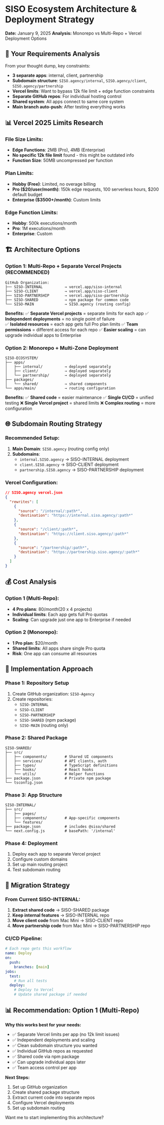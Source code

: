 # SISO Ecosystem Architecture & Deployment Strategy
**Date:** January 9, 2025
**Analysis:** Monorepo vs Multi-Repo + Vercel Deployment Options

## 🎯 Your Requirements Analysis

From your thought dump, key constraints:
- **3 separate apps**: internal, client, partnership
- **Subdomain structure**: `SISO.agency/internal`, `SISO.agency/client`, `SISO.agency/partnership`
- **Vercel limits**: Want to bypass 12k file limit + edge function constraints
- **Separate GitHub repos**: For individual hosting control
- **Shared system**: All apps connect to same core system
- **Main branch auto-push**: After testing everything works

## 📊 Vercel 2025 Limits Research

### File Size Limits:
- **Edge Functions**: 2MB (Pro), 4MB (Enterprise)
- **No specific 12k file limit** found - this might be outdated info
- **Function Size**: 50MB uncompressed per function

### Plan Limits:
- **Hobby (Free)**: Limited, no overage billing
- **Pro ($20/user/month)**: 150k edge requests, 100 serverless hours, $200 default budget
- **Enterprise ($3500+/month)**: Custom limits

### Edge Function Limits:
- **Hobby**: 500k executions/month
- **Pro**: 1M executions/month  
- **Enterprise**: Custom

## 🏗️ Architecture Options

### Option 1: Multi-Repo + Separate Vercel Projects (RECOMMENDED)
```
GitHub Organization:
├── SISO-INTERNAL          → vercel.app/siso-internal
├── SISO-CLIENT            → vercel.app/siso-client  
├── SISO-PARTNERSHIP       → vercel.app/siso-partnership
├── SISO-SHARED            → npm package for common code
└── SISO-MAIN              → SISO.agency (routing config)
```

**Benefits:**
✅ **Separate Vercel projects** = separate limits for each app
✅ **Independent deployments** = no single point of failure  
✅ **Isolated resources** = each app gets full Pro plan limits
✅ **Team permissions** = different access for each repo
✅ **Easier scaling** = can upgrade individual apps to Enterprise

### Option 2: Monorepo + Multi-Zone Deployment
```
SISO-ECOSYSTEM/
├── apps/
│   ├── internal/          → deployed separately
│   ├── client/            → deployed separately
│   └── partnership/       → deployed separately
├── packages/
│   └── shared/            → shared components
└── apps/main/             → routing configuration
```

**Benefits:**
✅ **Shared code** = easier maintenance
✅ **Single CI/CD** = unified testing
❌ **Single Vercel project** = shared limits
❌ **Complex routing** = more configuration

## 🌐 Subdomain Routing Strategy

### Recommended Setup:
1. **Main Domain**: `SISO.agency` (routing config only)
2. **Subdomains**: 
   - `internal.SISO.agency` → SISO-INTERNAL deployment
   - `client.SISO.agency` → SISO-CLIENT deployment  
   - `partnership.SISO.agency` → SISO-PARTNERSHIP deployment

### Vercel Configuration:
```json
// SISO.agency vercel.json
{
  "rewrites": [
    {
      "source": "/internal/:path*",
      "destination": "https://internal.siso.agency/:path*"
    },
    {
      "source": "/client/:path*", 
      "destination": "https://client.siso.agency/:path*"
    },
    {
      "source": "/partnership/:path*",
      "destination": "https://partnership.siso.agency/:path*"
    }
  ]
}
```

## 💰 Cost Analysis

### Option 1 (Multi-Repo): 
- **4 Pro plans**: $80/month ($20 x 4 projects)
- **Individual limits**: Each app gets full Pro quotas
- **Scaling**: Can upgrade just one app to Enterprise if needed

### Option 2 (Monorepo):
- **1 Pro plan**: $20/month  
- **Shared limits**: All apps share single Pro quota
- **Risk**: One app can consume all resources

## 🔧 Implementation Approach

### Phase 1: Repository Setup
1. Create GitHub organization: `SISO-Agency`
2. Create repositories:
   - `SISO-INTERNAL` 
   - `SISO-CLIENT`
   - `SISO-PARTNERSHIP`
   - `SISO-SHARED` (npm package)
   - `SISO-MAIN` (routing only)

### Phase 2: Shared Package
```
SISO-SHARED/
├── src/
│   ├── components/        # Shared UI components
│   ├── services/          # API clients, auth
│   ├── types/             # TypeScript definitions
│   ├── hooks/             # React hooks
│   └── utils/             # Helper functions
├── package.json           # Private npm package
└── tsconfig.json
```

### Phase 3: App Structure
```
SISO-INTERNAL/
├── src/
│   ├── pages/
│   ├── components/        # App-specific components
│   └── features/
├── package.json           # includes @siso/shared
└── next.config.js         # basePath: '/internal'
```

### Phase 4: Deployment
1. Deploy each app to separate Vercel project
2. Configure custom domains
3. Set up main routing project
4. Test subdomain routing

## 🚀 Migration Strategy

### From Current SISO-INTERNAL:
1. **Extract shared code** → SISO-SHARED package
2. **Keep internal features** → SISO-INTERNAL repo
3. **Move client code** from Mac Mini → SISO-CLIENT repo
4. **Move partnership code** from Mac Mini → SISO-PARTNERSHIP repo

### CI/CD Pipeline:
```yaml
# Each repo gets this workflow
name: Deploy
on:
  push:
    branches: [main]
jobs:
  test:
    # Run all tests
  deploy:
    # Deploy to Vercel
    # Update shared package if needed
```

## 📊 Recommendation: Option 1 (Multi-Repo)

**Why this works best for your needs:**
- ✅ Separate Vercel limits per app (no 12k limit issues)
- ✅ Independent deployments and scaling
- ✅ Clean subdomain structure you wanted
- ✅ Individual GitHub repos as requested
- ✅ Shared code via npm package
- ✅ Can upgrade individual apps later
- ✅ Team access control per app

**Next Steps:**
1. Set up GitHub organization
2. Create shared package structure  
3. Extract current code into separate repos
4. Configure Vercel deployments
5. Set up subdomain routing

Want me to start implementing this architecture?